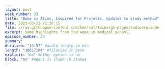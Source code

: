 ```yaml
---
layout: post
week_number: 33
title: "Bone is Alive, Inspired for Projects, Updates to study method"
date: 2021-03-22 22:36:15
file: //raw.githubusercontent.com/benroot/twims/gh-pages/audio/episode-30.mp3
excerpt: Some highlights from the week in medical school.
episode_number: 30
summary: 
duration: "10:37" #audio length in min
length: "10057104" #filesize in byte
explicit: "no" #other option is no
block: "no" #means is shown in itunes
---
```





